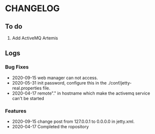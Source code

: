 # CHANGELOG

## To do

1. Add ActiveMQ Artemis

## Logs

### Bug Fixes

* 2020-09-15  web manager can not access.
* 2020-05-31  init password, configure this in the ./conf/jetty-real.properties file.
* 2020-04-17  remote"." in hostname which make the activemq service can't be started

### Features

* 2020-09-15  change post from 127.0.0.1 to 0.0.0.0 in jetty.xml.
* 2020-04-17  Completed the ropository

